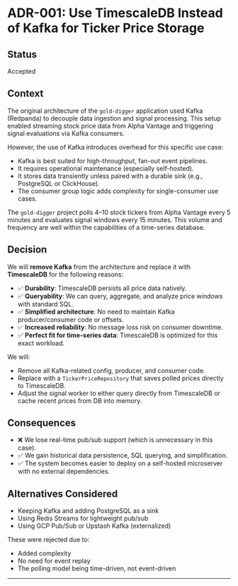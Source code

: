 # ADR-001: Use TimescaleDB Instead of Kafka for Ticker Price Storage

## Status

Accepted

## Context

The original architecture of the `gold-digger` application used Kafka (Redpanda) to decouple data ingestion and signal processing. This setup enabled streaming stock price data from Alpha Vantage and triggering signal evaluations via Kafka consumers.

However, the use of Kafka introduces overhead for this specific use case:
- Kafka is best suited for high-throughput, fan-out event pipelines.
- It requires operational maintenance (especially self-hosted).
- It stores data transiently unless paired with a durable sink (e.g., PostgreSQL or ClickHouse).
- The consumer group logic adds complexity for single-consumer use cases.

The `gold-digger` project polls 4–10 stock tickers from Alpha Vantage every 5 minutes and evaluates signal windows every 15 minutes. This volume and frequency are well within the capabilities of a time-series database.

## Decision

We will **remove Kafka** from the architecture and replace it with **TimescaleDB** for the following reasons:

- ✅ **Durability**: TimescaleDB persists all price data natively.
- ✅ **Queryability**: We can query, aggregate, and analyze price windows with standard SQL.
- ✅ **Simplified architecture**: No need to maintain Kafka producer/consumer code or offsets.
- ✅ **Increased reliability**: No message loss risk on consumer downtime.
- ✅ **Perfect fit for time-series data**: TimescaleDB is optimized for this exact workload.

We will:
- Remove all Kafka-related config, producer, and consumer code.
- Replace with a `TickerPriceRepository` that saves polled prices directly to TimescaleDB.
- Adjust the signal worker to either query directly from TimescaleDB or cache recent prices from DB into memory.

## Consequences

- ❌ We lose real-time pub/sub support (which is unnecessary in this case).
- ✅ We gain historical data persistence, SQL querying, and simplification.
- ✅ The system becomes easier to deploy on a self-hosted microserver with no external dependencies.

## Alternatives Considered

- Keeping Kafka and adding PostgreSQL as a sink
- Using Redis Streams for lightweight pub/sub
- Using GCP Pub/Sub or Upstash Kafka (externalized)

These were rejected due to:
- Added complexity
- No need for event replay
- The polling model being time-driven, not event-driven

---

